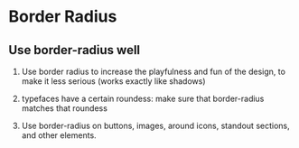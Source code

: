 # Border Radius

## Use border-radius well

1.  Use border radius to increase the playfulness and fun of the design, to make it less serious (works exactly like shadows)

2.  typefaces have a certain roundess: make sure that border-radius matches that roundess

3.  Use border-radius on buttons, images, around icons, standout sections, and other elements.

